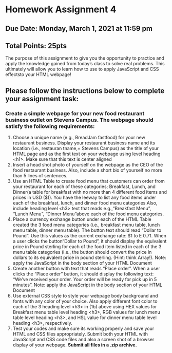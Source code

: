 # Homework Assignment 4

## Due Date: Monday, March 1, 2021 at 11:59 pm

## Total Points: 25pts

The purpose of this assignment to give you the opportunity to practice and apply the knowledge gained from today’s class to solve real problems. This ultimately will allow you to learn how to use to apply JavaScript and CSS effectsto your HTML webpage!

## Please follow the instructions below to complete your assignment task:

### Create a simple webpage for your new food restaurant business outlet on Stevens Campus. The webpage should satisfy the following requirements:

1. Choose a unique name (e.g., BreadJam fastfood) for your new restaurant business. Display your restaurant business name and its location (i.e., restauran tname,+ Stevens Campus) as the title of your HTML page and as the first text on your webpage using level heading \<h1>. Make sure that this text is center aligned
2. Insert a head shot photo of yourself on the webpage as the CEO of the food restaurant business. Also, include a short bio of yourself no more than 5 lines of sentences.
3. Use an HTML Table to create food menu that customers can order from your restaurant for each of these categories; Breakfast, Lunch, and Dinner(a table for breakfast with no more than 4 different food items and prices in USD ($)). You have the leeway to list any food items under each of the breakfast, lunch, and dinner food menu categories.Also, include heading level \<h3> text that reads e.g.,“Breakfast Menu”, “Lunch Menu”, “Dinner Menu”above each of the food menu categories.
4. Place a currency exchange button under each of the HTML Table created the 3 food menu categories (i.e., breakfast menu table, lunch menu table, dinner menu table). The button text should read “Dollar to Pound”. Use this values as the current exchange rate: $1 to E 0.71. When a user clicks the button“Dollar to Pound”, it should display the equivalent price in Pound sterling for each of the food item listed in each of the 3 menu table categories (i.e., the button should convert the price in dollars to its equivalent price in pound sterling. (Hint: think Array!). Note: apply the JavaScript in the body section of your HTML Document
5. Create another button with text that reads “Place order”. When a user clicks the “Place order” button, it should display the following text: “We’ve received your order. Your order will be ready for pick up in 5 minutes”. Note: apply the JavaScript in the body section of your HTML Document
6. Use external CSS style to style your webpage body background and fonts with any color of your choice. Also apply different font color to each of the 3 heading level \<h3> in (1b) above using HEX values for Breakfast menu table level heading \<h3>, RGB values for lunch menu table level heading \<h3>, and HSL value for dinner menu table level heading \<h3>, respectively.
7. Test your codes and make sure its working properly and save your HTML and CSS files appropriately. Submit both your HTML with JavaScript and CSS code files and also a screen shot of a browser display of your webpage. **Submit all files in a .zip archive.**
